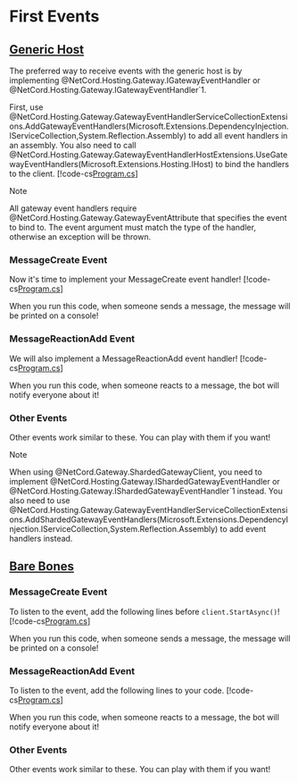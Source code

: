 # First Events

## [Generic Host](#tab/generic-host)

The preferred way to receive events with the generic host is by implementing @NetCord.Hosting.Gateway.IGatewayEventHandler or @NetCord.Hosting.Gateway.IGatewayEventHandler`1.

First, use @NetCord.Hosting.Gateway.GatewayEventHandlerServiceCollectionExtensions.AddGatewayEventHandlers(Microsoft.Extensions.DependencyInjection.IServiceCollection,System.Reflection.Assembly) to add all event handlers in an assembly. You also need to call @NetCord.Hosting.Gateway.GatewayEventHandlerHostExtensions.UseGatewayEventHandlers(Microsoft.Extensions.Hosting.IHost) to bind the handlers to the client.
[!code-cs[Program.cs](FirstEventsHosting/Program.cs?highlight=20,23)]

> [!NOTE]
> All gateway event handlers require @NetCord.Hosting.Gateway.GatewayEventAttribute that specifies the event to bind to. The event argument must match the type of the handler, otherwise an exception will be thrown.

### MessageCreate Event
Now it's time to implement your MessageCreate event handler!
[!code-cs[Program.cs](FirstEventsHosting/MessageCreateHandler.cs)]

When you run this code, when someone sends a message, the message will be printed on a console!

### MessageReactionAdd Event
We will also implement a MessageReactionAdd event handler!
[!code-cs[Program.cs](FirstEventsHosting/MessageReactionAddHandler.cs)]

When you run this code, when someone reacts to a message, the bot will notify everyone about it!

### Other Events
Other events work similar to these. You can play with them if you want!

> [!NOTE]
> When using @NetCord.Gateway.ShardedGatewayClient, you need to implement @NetCord.Hosting.Gateway.IShardedGatewayEventHandler or @NetCord.Hosting.Gateway.IShardedGatewayEventHandler`1 instead. You also need to use @NetCord.Hosting.Gateway.GatewayEventHandlerServiceCollectionExtensions.AddShardedGatewayEventHandlers(Microsoft.Extensions.DependencyInjection.IServiceCollection,System.Reflection.Assembly) to add event handlers instead.

## [Bare Bones](#tab/bare-bones)

### MessageCreate Event
To listen to the event, add the following lines before `client.StartAsync()`!
[!code-cs[Program.cs](FirstEvents/Program.cs#L13-L17)]

When you run this code, when someone sends a message, the message will be printed on a console!

### MessageReactionAdd Event
To listen to the event, add the following lines to your code.
[!code-cs[Program.cs](FirstEvents/Program.cs#L19-L22)]

When you run this code, when someone reacts to a message, the bot will notify everyone about it!

### Other Events
Other events work similar to these. You can play with them if you want!